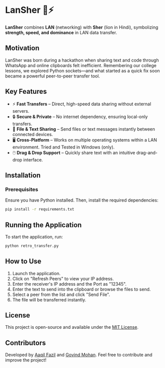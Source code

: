 # LanSher 🦁⚡ 

**LanSher** combines **LAN** (networking) with **Sher** (lion in Hindi), symbolizing **strength, speed, and dominance** in LAN data transfer.

## Motivation
LanSher was born during a hackathon when sharing text and code through WhatsApp and online clipboards felt inefficient. Remembering our college lessons, we explored Python sockets—and what started as a quick fix soon became a powerful peer-to-peer transfer tool.

## Key Features
- ⚡ **Fast Transfers** – Direct, high-speed data sharing without external servers.
- 🔒 **Secure & Private** – No internet dependency, ensuring local-only transfers.
- 📂 **File & Text Sharing** – Send files or text messages instantly between connected devices.
- 🖥️ **Cross-Platform** – Works on multiple operating systems within a LAN environment. Tried and Tested in Windows (only).
- 🖱️ **Drag & Drop Support** – Quickly share text with an intuitive drag-and-drop interface.

## Installation
### Prerequisites
Ensure you have Python installed. Then, install the required dependencies:
```bash
pip install -r requirements.txt
```

## Running the Application
To start the application, run:
```bash
python retro_transfer.py
```

## How to Use
1. Launch the application.
2. Click on "Refresh Peers" to view your IP address.
3. Enter the receiver's IP address and the Port as "12345".
4. Enter the text to send into the clipboard or browse the files to send.
5. Select a peer from the list and click "Send File".
6. The file will be transferred instantly.

## License
This project is open-source and available under the [MIT License](https://github.com/G0vind04/lanshare/blob/main/LICENCE.md).

## Contributors
Developed by [Aaqil Fazil](https://github.com/kidobop) and [Govind Mohan](https://github.com/g0vind04). Feel free to contribute and improve the project!


